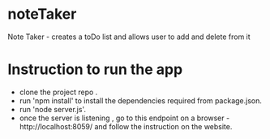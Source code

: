 # noteTaker
Note Taker - creates a toDo list and allows user to add and delete from it
# Instruction to run the app
* clone the project repo .
* run 'npm install' to install the dependencies required from package.json.
* run 'node server.js'.
* once the server is listening , go to this endpoint on a browser - http://localhost:8059/ and follow the instruction on the website.
